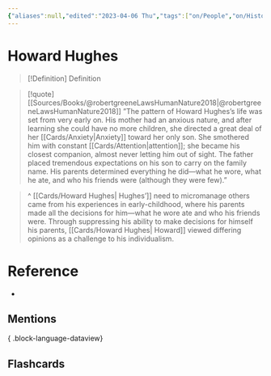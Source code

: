 ```yaml
---
{"aliases":null,"edited":"2023-04-06 Thu","tags":["on/People","on/History"],"date created":"2023-03-30 Thu","dg-publish":true,"permalink":"/cards/howard-hughes/","dgPassFrontmatter":true}
---
```


# Howard Hughes

> [!Definition] Definition

> [!quote] [[Sources/Books/@robertgreeneLawsHumanNature2018\|@robertgreeneLawsHumanNature2018]]
> ”The pattern of Howard Hughes’s life was set from very early on. His mother had an anxious nature, and after learning she could have no more children, she directed a great deal of her [[Cards/Anxiety\|Anxiety]] toward her only son. She smothered him with constant [[Cards/Attention\|attention]]; she became his closest companion, almost never letting him out of sight. The father placed tremendous expectations on his son to carry on the family name. His parents determined everything he did—what he wore, what he ate, and who his friends were (although they were few).”

> ^ [[Cards/Howard Hughes\| Hughes’]] need to micromanage others came from his experiences in early-childhood, where his parents made all the decisions for him—what he wore ate and who his friends were. Through suppressing his ability to make decisions for himself his parents, [[Cards/Howard Hughes\| Howard]] viewed differing opinions as a challenge to his individualism. 

# Reference

- 

## Mentions


{ .block-language-dataview}

## Flashcards